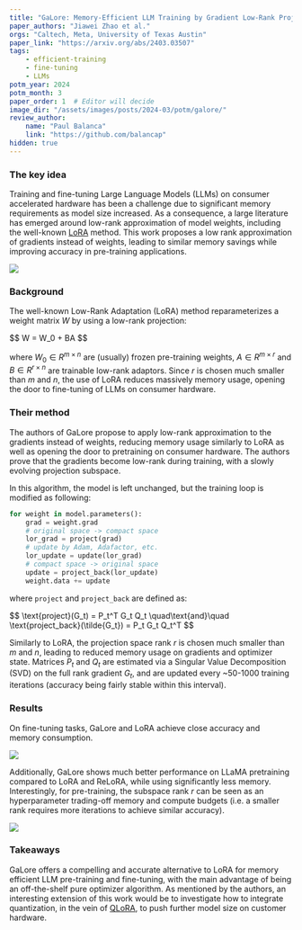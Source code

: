 ```yaml
---
title: "GaLore: Memory-Efficient LLM Training by Gradient Low-Rank Projection"
paper_authors: "Jiawei Zhao et al."
orgs: "Caltech, Meta, University of Texas Austin"
paper_link: "https://arxiv.org/abs/2403.03507"
tags:
    - efficient-training
    - fine-tuning
    - LLMs
potm_year: 2024
potm_month: 3
paper_order: 1  # Editor will decide
image_dir: "/assets/images/posts/2024-03/potm/galore/"
review_author:
    name: "Paul Balanca"
    link: "https://github.com/balancap"
hidden: true
---
```



### The key idea

Training and fine-tuning Large Language Models (LLMs) on consumer accelerated hardware has been a challenge due to significant memory requirements as model size increased. As a consequence, a large literature has emerged around low-rank approximation of model weights, including the well-known [LoRA](https://arxiv.org/abs/2106.09685) method. This work proposes a low rank approximation of gradients instead of weights, leading to similar memory savings while improving accuracy in pre-training applications.

<img class="constrained_img_large" src="{{ page.image_dir | append: 'galore-memory.png' | relative_url }}">

### Background

The well-known Low-Rank Adaptation (LoRA) method reparameterizes a weight matrix $W$ by using a low-rank projection:

<div>
$$
W = W_0 + BA
$$
</div>

where $W_0\in R^{m \times n}$ are (usually) frozen pre-training weights, $A\in R^{m \times r}$ and $B\in R^{r \times n}$ are trainable low-rank adaptors. Since $r$ is chosen much smaller than $m$ and $n$, the use of LoRA reduces massively memory usage, opening the door to fine-tuning of LLMs on consumer hardware.

### Their method

The authors of GaLore propose to apply low-rank approximation to the gradients instead of weights, reducing memory usage similarly to LoRA as well as opening the door to pretraining on consumer hardware. The authors prove that the gradients become low-rank during training, with a slowly evolving projection subspace.

In this algorithm, the model is left unchanged, but the training loop is modified as following:

```python
for weight in model.parameters():
    grad = weight.grad
    # original space -> compact space
    lor_grad = project(grad)
    # update by Adam, Adafactor, etc.
    lor_update = update(lor_grad)
    # compact space -> original space
    update = project_back(lor_update)
    weight.data += update
```
where `project` and `project_back` are defined as:

<div>
$$
\text{project}(G_t) = P_t^T G_t Q_t \quad\text{and}\quad \text{project_back}(\tilde{G_t}) = P_t G_t Q_t^T
$$
</div>

Similarly to LoRA, the projection space rank $r$ is chosen much smaller than $m$ and $n$, leading to reduced memory usage on gradients and optimizer state. Matrices $P_t$ and $Q_t$ are estimated via a Singular Value Decomposition (SVD) on the full rank gradient $G_t$, and are updated every ~50-1000 training iterations (accuracy being fairly stable within this interval).

### Results

On fine-tuning tasks, GaLore and LoRA achieve close accuracy and memory consumption.

<img src="{{ page.image_dir | append: 'galore-finetuning.png' | relative_url }}">

Additionally, GaLore shows much better performance on LLaMA pretraining compared to LoRA and ReLoRA, while using significantly less memory. Interestingly, for pre-training, the subspace rank $r$ can be seen as an hyperparameter trading-off memory and compute budgets (i.e. a smaller rank requires more iterations to achieve similar accuracy).

<img class="constrained_img_large" src="{{ page.image_dir | append: 'galore-pretraining.png' | relative_url }}">

### Takeaways

GaLore offers a compelling and accurate alternative to LoRA for memory efficient LLM pre-training and fine-tuning, with the main advantage of being an off-the-shelf pure optimizer algorithm. As mentioned by the authors, an interesting extension of this work would be to investigate how to integrate quantization, in the vein of [QLoRA](https://arxiv.org/abs/2305.14314), to push further model size on customer hardware.
